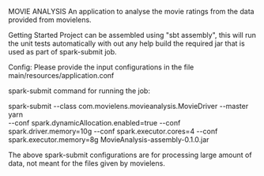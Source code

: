 MOVIE ANALYSIS
An application to analyse the movie ratings from the data provided from movielens.

Getting Started
Project can be assembled using "sbt assembly", this will run the unit tests automatically with out any help 
build the required jar that is used as part of spark-submit job.

Config: Please provide the input configurations in the file main/resources/application.conf


spark-submit command for running the job:

spark-submit --class com.movielens.movieanalysis.MovieDriver  --master yarn  
--conf spark.dynamicAllocation.enabled=true --conf spark.driver.memory=10g --conf spark.executor.cores=4 
--conf spark.executor.memory=8g MovieAnalysis-assembly-0.1.0.jar

The above spark-submit configurations are for processing large amount of data, not meant for the files given by
movielens.

